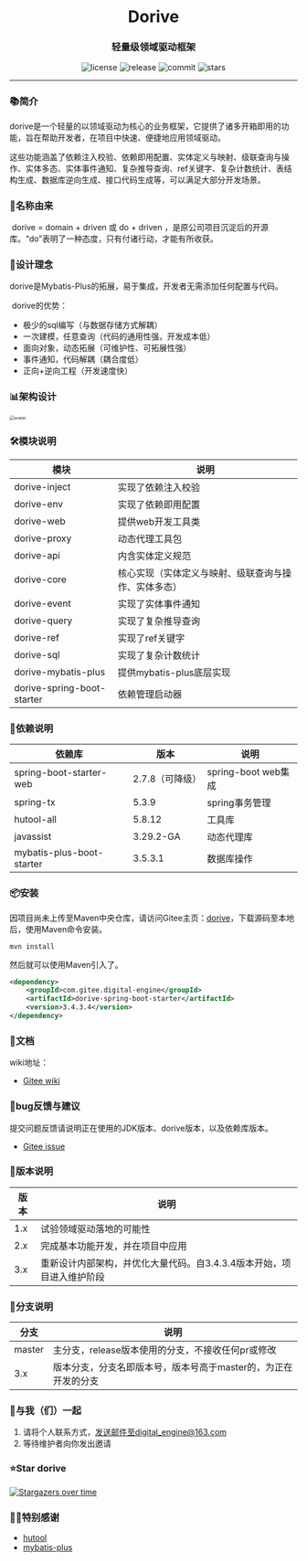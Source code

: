 <h1 align="center">Dorive</h1>
<h3 align="center">轻量级领域驱动框架</h3>
<p align="center">
  <img src="https://img.shields.io/github/license/chentaoah/dorive" alt="license">
  <img src="https://img.shields.io/github/v/release/chentaoah/dorive?display_name=tag&include_prereleases" alt="release">
  <img src="https://img.shields.io/github/commit-activity/y/chentaoah/dorive" alt="commit">
  <img src="https://img.shields.io/github/stars/chentaoah/dorive?color=%231890FF&style=flat-square" alt="stars">
</p>
<hr/>

###  📚简介

​		dorive是一个轻量的以领域驱动为核心的业务框架，它提供了诸多开箱即用的功能，旨在帮助开发者，在项目中快速、便捷地应用领域驱动。

​		这些功能涵盖了依赖注入校验、依赖即用配置、实体定义与映射、级联查询与操作、实体多态、实体事件通知、复杂推导查询、ref关键字、复杂计数统计、表结构生成、数据库逆向生成、接口代码生成等，可以满足大部分开发场景。

###  🎁名称由来

​		dorive = domain + driven 或 do + driven ，是原公司项目沉淀后的开源库。“do”表明了一种态度，只有付诸行动，才能有所收获。

###  🍺设计理念

​		dorive是Mybatis-Plus的拓展，易于集成，开发者无需添加任何配置与代码。

​		dorive的优势：

- 极少的sql编写（与数据存储方式解耦）
- 一次建模，任意查询（代码的通用性强，开发成本低）
- 面向对象，动态拓展（可维护性、可拓展性强）
- 事件通知，代码解耦（耦合度低）
- 正向+逆向工程（开发速度快）

### 📊架构设计

<img src="https://gitee.com/digital-engine/dorive/raw/master/doc/img/entity.png" alt="avatar" style="zoom: 50%;" />

###  🛠️模块说明

| 模块                       | 说明                                                 |
| -------------------------- | ---------------------------------------------------- |
| dorive-inject              | 实现了依赖注入校验                                   |
| dorive-env                 | 实现了依赖即用配置                                   |
| dorive-web                 | 提供web开发工具类                                    |
| dorive-proxy               | 动态代理工具包                                       |
| dorive-api                 | 内含实体定义规范                                     |
| dorive-core                | 核心实现（实体定义与映射、级联查询与操作、实体多态） |
| dorive-event               | 实现了实体事件通知                                   |
| dorive-query               | 实现了复杂推导查询                                   |
| dorive-ref                 | 实现了ref关键字                                      |
| dorive-sql                 | 实现了复杂计数统计                                   |
| dorive-mybatis-plus        | 提供mybatis-plus底层实现                             |
| dorive-spring-boot-starter | 依赖管理启动器                                       |

### 🔗依赖说明

| 依赖库                    | 版本            | 说明                |
| ------------------------- | --------------- | ------------------- |
| spring-boot-starter-web   | 2.7.8（可降级） | spring-boot web集成 |
| spring-tx                 | 5.3.9           | spring事务管理      |
| hutool-all                | 5.8.12          | 工具库              |
| javassist                 | 3.29.2-GA       | 动态代理库          |
| mybatis-plus-boot-starter | 3.5.3.1         | 数据库操作          |

###  📦安装

因项目尚未上传至Maven中央仓库，请访问Gitee主页：[dorive](https://gitee.com/digital-engine/dorive/tree/master)，下载源码至本地后，使用Maven命令安装。

```shell
mvn install
```

然后就可以使用Maven引入了。

```xml
<dependency>
    <groupId>com.gitee.digital-engine</groupId>
    <artifactId>dorive-spring-boot-starter</artifactId>
    <version>3.4.3.4</version>
</dependency>
```

### 📝文档

wiki地址：

- [Gitee wiki](https://gitee.com/digital-engine/dorive/wikis/pages)

### 🐞bug反馈与建议

提交问题反馈请说明正在使用的JDK版本、dorive版本，以及依赖库版本。

- [Gitee issue](https://gitee.com/digital-engine/dorive/issues)

### 📘版本说明

| 版本 | 说明                                                         |
| ---- | ------------------------------------------------------------ |
| 1.x  | 试验领域驱动落地的可能性                                     |
| 2.x  | 完成基本功能开发，并在项目中应用                             |
| 3.x  | 重新设计内部架构，并优化大量代码。自3.4.3.4版本开始，项目进入维护阶段 |

### 🌿分支说明

| 分支   | 说明                                                         |
| ------ | ------------------------------------------------------------ |
| master | 主分支，release版本使用的分支，不接收任何pr或修改            |
| 3.x    | 版本分支，分支名即版本号，版本号高于master的，为正在开发的分支 |

### 🤝与我（们）一起

1. 请将个人联系方式，发送邮件至digital_engine@163.com
2. 等待维护者向你发出邀请

###  ⭐Star dorive

[![Stargazers over time](https://starchart.cc/chentaoah/dorive.svg?variant=adaptive)](https://starchart.cc/chentaoah/dorive)

### 🙏🏻特别感谢

- [hutool](https://gitee.com/dromara/hutool/tree/v5-master/)
- [mybatis-plus](https://gitee.com/baomidou/mybatis-plus/tree/master/)



